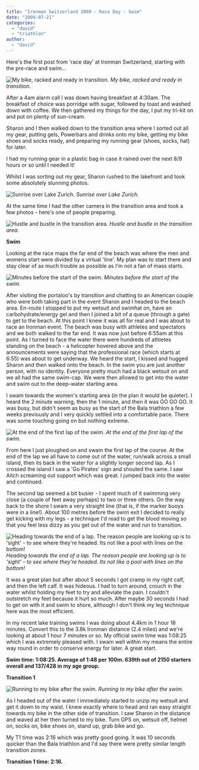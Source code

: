 ```yaml
---
title: "Ironman Switzerland 2009 - Race Day - Swim"
date: "2009-07-21"
categories: 
  - "david"
  - "triathlon"
author: 
  - "david"
---
```


Here's the first post from 'race day' at Ironman Switzerland, starting with the pre-race and swim...

![My bike, racked and ready in transition.](/images/2009/20090712-IMG_1860.jpg)
*My bike, racked and ready in transition.*

After a 4am alarm call I was down having breakfast at 4:30am. The breakfast of choice was porridge with sugar, followed by toast and washed down with coffee. We then gathered my things for the day, I put my tri-kit on and put on plenty of sun-cream.

Sharon and I then walked down to the transition area where I sorted out all my gear, putting gels, Powerbars and drinks onto my bike, getting my bike shoes and socks ready, and preparing my running gear (shoes, socks, hat) for later.

I had my running gear in a plastic bag in case it rained over the next 8/9 hours or so until I needed it!

Whilst I was sorting out my gear, Sharon rushed to the lakefront and took some absolutely stunning photos.

![Sunrise over Lake Zurich.](/images/2009/20090712-IMG_1855.jpg)
*Sunrise over Lake Zurich.*

At the same time I had the other camera in the transition area and took a few photos - here's one of people preparing.

![Hustle and bustle in the transition area.](/images/2009/20090712-IMG_1883.jpg)
*Hustle and bustle in the transition area.*

**Swim**

Looking at the race maps the far end of the beach was where the men and womens start were divided by a virtual 'line'. My plan was to start there and stay clear of as much trouble as possible as I'm not a fan of mass starts.

![Minutes before the start of the swim.](/images/2009/20090712-IMG_1891.jpg)
*Minutes before the start of the swim.*

After visiting the portaloo's by transition and chatting to an American couple who were both taking part in the event Sharon and I headed to the beach area. En-route I stopped to put my wetsuit and swimhat on, have an carbohydrate/energy gel and then I joined a bit of a queue (through a gate) to get to the beach. At this point I knew it was all for real and I was about to race an Ironman event. The beach was busy with athletes and spectators and we both walked to the far end. It was now just before 6:55am at this point. As I turned to face the water there were hundreds of athletes standing on the beach - a helicopter hovered above and the announcements were saying that the professional race (which starts at 6:55) was about to get underway. We heard the start, I kissed and hugged Sharon and then walked onto the beach. In the swim you are just another person, with no identity. Everyone pretty much had a black wetsuit on and we all had the same swim-cap. We were then allowed to get into the water and swim out to the deep-water starting area.

I swam towards the women's starting area (in the plan it would be quieter). I heard the 2 minute warning, then the 1 minute, and then it was GO GO GO. It was busy, but didn't seem as busy as the start of the Bala triathlon a few weeks previously and I very quickly settled into a comfortable pace. There was some touching going on but nothing extreme.

![At the end of the first lap of the swim.](/images/2009/20090712-IMG_6993.jpg)
*At the end of the first lap of the swim.*

From here I just ploughed on and swam the first lap of the course. At the end of the lap we all have to come out of the water, run/walk across a small island, then its back in the water for a slightly longer second lap. As I crossed the island I saw a 'Go Pirates' sign and shouted the same. I saw Aitch screaming out support which was great. I jumped back into the water and continued.

The second lap seemed a bit busier - I spent much of it swimming very close (a couple of feet away perhaps) to two or three others. On the way back to the shore I swam a very straight line (that is, if the marker buoys were in a line!). About 100 metres before the swim exit I decided to really get kicking with my legs - a technique I'd read to get the blood moving so that you feel less dizzy as you get out of the water and run to transition.

![Heading towards the end of a lap.  The reason people are looking up is to 'sight' - to see where they're headed.  Its not like a pool with lines on the bottom!](/images/2009/20090712-IMG_6999-Edit.jpg)
*Heading towards the end of a lap.  The reason people are looking up is to 'sight' - to see where they're headed.  Its not like a pool with lines on the bottom!*

It was a great plan but after about 5 seconds I got cramp in my right calf, and then the left calf. It was hideous. I had to turn around, crouch in the water whilst holding my feet to try and alleviate the pain. I couldn't outstretch my feet because it hurt so much. After maybe 30 seconds I had to get on with it and swim to shore, although I don't think my leg technique here was the most efficient.

In my recent lake training swims I was doing about 4.4km in 1 hour 18 minutes. Convert this to the 3.8k Ironman distance (2.4 miles) and we're looking at about 1 hour 7 minutes or so. My official swim time was 1:08:25 which I was extremely pleased with. I swam well within my means the entire way round in order to conserve energy for later. A great start.

**Swim time: 1:08:25. Average of 1:48 per 100m. 639th out of 2150 starters overall and 137/428 in my age group.**

**Transition 1**

![Running to my bike after the swim.](/images/2009/20090712-IMG_7017.jpg)
*Running to my bike after the swim.*

As I headed out of the water I immediately started to unzip my wetsuit and get it down to my waist. I knew exactly where to head and ran easy straight towards my bike in the other side of transition. I saw Sharon in the distance and waved at her then turned to my bike. Turn GPS on, wetsuit off, helmet on, socks on, bike shoes on, stand up, grab bike and go.

My T1 time was 2:16 which was pretty good going. It was 10 seconds quicker than the Bala triathlon and I'd say there were pretty similar length transition zones.

**Transition 1 time: 2:16.**
